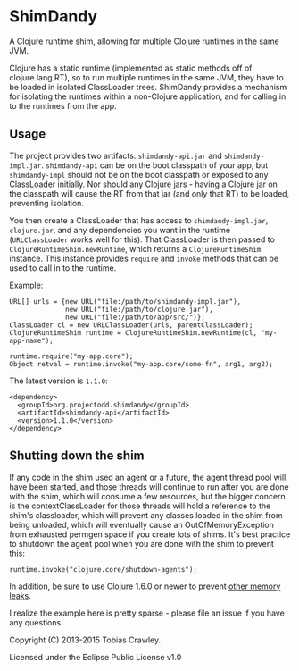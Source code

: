 # ShimDandy

A Clojure runtime shim, allowing for multiple Clojure runtimes in the
same JVM.

Clojure has a static runtime (implemented as static methods off of
clojure.lang.RT), so to run multiple runtimes in the same JVM, they
have to be loaded in isolated ClassLoader trees. ShimDandy provides a
mechanism for isolating the runtimes within a non-Clojure application,
and for calling in to the runtimes from the app.

## Usage

The project provides two artifacts: `shimdandy-api.jar` and
`shimdandy-impl.jar`. `shimdandy-api` can be on the boot classpath of
your app, but `shimdandy-impl` should not be on the boot classpath or
exposed to any ClassLoader initially. Nor should any Clojure jars -
having a Clojure jar on the classpath will cause the RT from that jar
(and only that RT) to be loaded, preventing isolation.

You then create a ClassLoader that has access to `shimdandy-impl.jar`,
`clojure.jar`, and any dependencies you want in the runtime
(`URLClassLoader` works well for this). That ClassLoader is then
passed to `ClojureRuntimeShim.newRuntime`, which returns a
`ClojureRuntimeShim` instance. This instance provides `require` and
`invoke` methods that can be used to call in to the runtime.

Example:

    URL[] urls = {new URL("file:/path/to/shimdandy-impl.jar"),
                  new URL("file:/path/to/clojure.jar"),
                  new URL("file:/path/to/app/src/")};
    ClassLoader cl = new URLClassLoader(urls, parentClassLoader);
    ClojureRuntimeShim runtime = ClojureRuntimeShim.newRuntime(cl, "my-app-name");

    runtime.require("my-app.core");
    Object retval = runtime.invoke("my-app.core/some-fn", arg1, arg2);

The latest version is `1.1.0`:

    <dependency>
      <groupId>org.projectodd.shimdandy</groupId>
      <artifactId>shimdandy-api</artifactId>
      <version>1.1.0</version>
    </dependency>

## Shutting down the shim

If any code in the shim used an agent or a future, the agent thread
pool will have been started, and those threads will continue to run
after you are done with the shim, which will consume a few resources,
but the bigger concern is the contextClassLoader for those threads
will hold a reference to the shim's classloader, which will prevent
any classes loaded in the shim from being unloaded, which will
eventually cause an OutOfMemoryException from exhausted permgen space
if you create lots of shims. It's best practice to shutdown the agent
pool when you are done with the shim to prevent this:

    runtime.invoke("clojure.core/shutdown-agents");

In addition, be sure to use Clojure 1.6.0 or newer to prevent
[other memory leaks](http://dev.clojure.org/jira/browse/CLJ-1125).

I realize the example here is pretty sparse - please file an issue if
you have any questions.

Copyright (C) 2013-2015 Tobias Crawley.

Licensed under the Eclipse Public License v1.0
